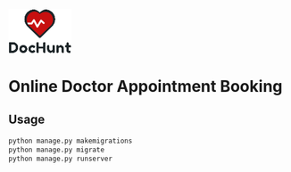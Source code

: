 ![This is an image](logo.png)
# Online Doctor Appointment Booking

## Usage
```
python manage.py makemigrations
python manage.py migrate
python manage.py runserver
```